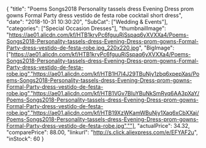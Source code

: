 {
	"title": "Poems Songs2018 Personality tassels dress Evening Dress prom gowns Formal Party dress vestido de festa robe cocktail short dress",
	"date": "2018-10-31 10:30:20",
	"SubCat": ["Wedding & Events"],
	"categories": ["Special Occasion Dresses"],
	"thumbnailImage": "https://ae01.alicdn.com/kf/HTB1kryPc6fguuRjSspaq6yXVXXa4/Poems-Songs2018-Personality-tassels-dress-Evening-Dress-prom-gowns-Formal-Party-dress-vestido-de-festa-robe.jpg_220x220.jpg",
	"BigImage": ["https://ae01.alicdn.com/kf/HTB1kryPc6fguuRjSspaq6yXVXXa4/Poems-Songs2018-Personality-tassels-dress-Evening-Dress-prom-gowns-Formal-Party-dress-vestido-de-festa-robe.jpg","https://ae01.alicdn.com/kf/HTB1H7I4J29TBuNjy1zbq6xpepXas/Poems-Songs2018-Personality-tassels-dress-Evening-Dress-prom-gowns-Formal-Party-dress-vestido-de-festa-robe.jpg","https://ae01.alicdn.com/kf/HTB1VGv7BIuYBuNkSmRyq6AA3pXaY/Poems-Songs2018-Personality-tassels-dress-Evening-Dress-prom-gowns-Formal-Party-dress-vestido-de-festa-robe.jpg","https://ae01.alicdn.com/kf/HTB19XzWKamWBuNjy1Xaq6xCbXXaj/Poems-Songs2018-Personality-tassels-dress-Evening-Dress-prom-gowns-Formal-Party-dress-vestido-de-festa-robe.jpg",""],
	"actualPrice": 34.32,
	"comparePrice": 88.00,
	"linkurl": "http://s.click.aliexpress.com/e/EFYAF2u",
	"inStock": 60
}
